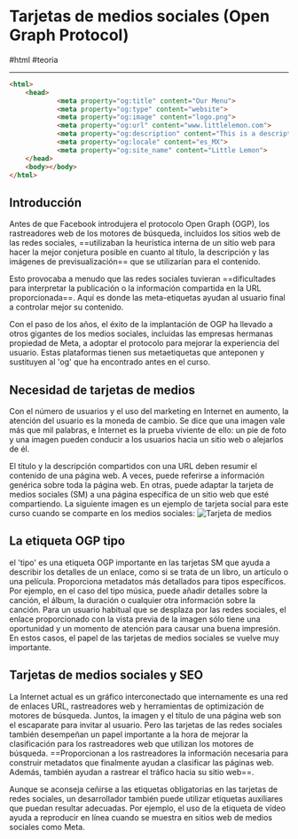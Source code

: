 # Tarjetas de medios sociales (Open Graph Protocol)
#html #teoria 

---
```html
<html>
	<head>
			<meta property="og:title" content="Our Menu">
			<meta property="og:type" content="website">
			<meta property="og:image" content="logo.png">
			<meta property="og:url" content="www.littlelemon.com">
			<meta property="og:description" content="This is a description">
			<meta property="og:locale" content="es_MX">
			<meta property="og:site_name" content="Little Lemon">
	</head>
	<body></body>
</html>
```
## Introducción
Antes de que Facebook introdujera el protocolo Open Graph (OGP), los rastreadores web de los motores de búsqueda, incluidos los sitios web de las redes sociales, ==utilizaban la heurística interna de un sitio web para hacer la mejor conjetura posible en cuanto al título, la descripción y las imágenes de previsualización== que se utilizarían para el contenido.

Esto provocaba a menudo que las redes sociales tuvieran ==dificultades para interpretar la publicación o la información compartida en la URL proporcionada==. Aquí es donde las meta-etiquetas ayudan al usuario final a controlar mejor su contenido.

Con el paso de los años, el éxito de la implantación de OGP ha llevado a otros gigantes de los medios sociales, incluidas las empresas hermanas propiedad de Meta, a adoptar el protocolo para mejorar la experiencia del usuario. Estas plataformas tienen sus metaetiquetas que anteponen y sustituyen al 'og' que ha encontrado antes en el curso.

## Necesidad de tarjetas de medios
Con el número de usuarios y el uso del marketing en Internet en aumento, la atención del usuario es la moneda de cambio. Se dice que una imagen vale más que mil palabras, e Internet es la prueba viviente de ello: un pie de foto y una imagen pueden conducir a los usuarios hacia un sitio web o alejarlos de él.

El título y la descripción compartidos con una URL deben resumir el contenido de una página web. A veces, puede referirse a información genérica sobre toda la página web. En otras, puede adaptar la tarjeta de medios sociales (SM) a una página específica de un sitio web que esté compartiendo. La siguiente imagen es un ejemplo de tarjeta social para este curso cuando se comparte en los medios sociales:
![Tarjeta de medios](tarjeta-medios.webp)
## La etiqueta OGP tipo

el 'tipo' es una etiqueta OGP importante en las tarjetas SM que ayuda a describir los detalles de un enlace, como si se trata de un libro, un artículo o una película. Proporciona metadatos más detallados para tipos específicos. Por ejemplo, en el caso del tipo música, puede añadir detalles sobre la canción, el álbum, la duración o cualquier otra información sobre la canción. Para un usuario habitual que se desplaza por las redes sociales, el enlace proporcionado con la vista previa de la imagen sólo tiene una oportunidad y un momento de atención para causar una buena impresión. En estos casos, el papel de las tarjetas de medios sociales se vuelve muy importante.

## Tarjetas de medios sociales y SEO

La Internet actual es un gráfico interconectado que internamente es una red de enlaces URL, rastreadores web y herramientas de optimización de motores de búsqueda. Juntos, la imagen y el título de una página web son el escaparate para invitar al usuario. Pero las tarjetas de las redes sociales también desempeñan un papel importante a la hora de mejorar la clasificación para los rastreadores web que utilizan los motores de búsqueda. ==Proporcionan a los rastreadores la información necesaria para construir metadatos que finalmente ayudan a clasificar las páginas web. Además, también ayudan a rastrear el tráfico hacia su sitio web==.

Aunque se aconseja ceñirse a las etiquetas obligatorias en las tarjetas de redes sociales, un desarrollador también puede utilizar etiquetas auxiliares que puedan resultar adecuadas. Por ejemplo, el uso de la etiqueta de vídeo ayuda a reproducir en línea cuando se muestra en sitios web de medios sociales como Meta.